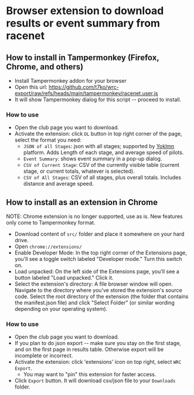 
# Browser extension to download results or event summary from racenet

## How to install in Tampermonkey (Firefox, Chrome, and others)

* Install Tampermonkey addon for your browser
* Open this url:
  https://github.com/t7ko/wrc-export/raw/refs/heads/main/tampermonkey/racenet.user.js
* It will show Tampermonkey dialog for this script -- proceed to install.


### How to use

* Open the club page you want to download.
* Activate the extension: click `DL` button in top right corner of the page,
  select the format you need:
   * `JSON of all Stages`: json with all stages; supported by
     [Yoklmn](https://yoklmnracing.ru/championships/game/29) platform.  Adds
     Length of each stage, and average speed of pilots.
   * `Event Summary`: shows event summary in a pop-up dialog.
   * `CSV of Current Stage`: CSV of the currently visible table (current
     stage, or current totals, whatever is selected).
   * `CSV of All Stages`: CSV of all stages, plus overall totals.  Includes
     distance and average speed.


## How to install as an extension in Chrome

NOTE: Chrome extension is no longer supported, use as is. New features only
come to Tampermonkey format.

* Download content of `src/` folder and place it somewhere on your hard drive.
* Open `chrome://extensions/`
* Enable Developer Mode: In the top right corner of the Extensions page,
  you'll see a toggle switch labeled "Developer mode." Turn this switch on.
* Load unpacked: On the left side of the Extensions page, you'll see a
  button labeled "Load unpacked." Click it.
* Select the extension's directory: A file browser window will open. Navigate
  to the directory where you've stored the extension's source code.  Select
  the root directory of the extension (the folder that contains the
  manifest.json file) and click "Select Folder" (or similar wording depending
  on your operating system).


### How to use

* Open the club page you want to download.
* If you plan to do json export -- make sure you stay on the first stage, and
  on the first page in results table.  Otherwise export will be incomplete or
  incorrect.
* Activate the extension: click 'extensions' icon on top right, select `WRC Export`.
   * You may want to "pin" this extension for faster access.
* Click `Export` button.  It will download csv/json file to your `Downloads` folder.

